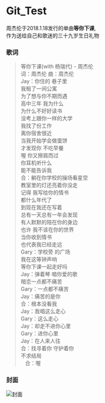 # Git_Test
周杰伦于2018.1.18发行的单曲**等你下课**,<br>
作为送给自己和歌迷的三十九岁生日礼物 
### 歌词
>等你下课(with 杨瑞代) - 周杰伦  
    词：周杰伦  曲：周杰伦  
    Jay：你住的 巷子里  
    我租了一间公寓  
    为了想与你不期而遇  
    高中三年 我为什么  
    为什么不好好读书  
    没考上跟你一样的大学  
    我找了份工作  
    离你宿舍很近  
    当我开始学会做蛋饼  
    才发现你 不吃早餐  
    喔 你又擦肩而过  
    你耳机听什么  
    能不能告诉我  
    合：躺在你学校的操场看星空  
    教室里的灯还亮着你没走  
    记得 我写给你的情书  
    都什么年代了  
    到现在我还在写着  
    总有一天总有一年会发现  
    有人默默的陪在你的身边  
    也许 我不该在你的世界  
    当你收到情书  
    也代表我已经走远  
    Gary：学校旁 的广场  
    我在这等钟声响  
    等你下课一起走好吗  
    Jay：弹着琴 唱你爱的歌  
    暗恋一点都不痛苦  
    Gary：一点都不痛苦  
    Jay：痛苦的是你  
    合：根本没看我  
    Jay：我唱这么走心  
    Gary：这么走心  
    Jay：却走不进你心里  
    Gary：进你心里  
    Jay：在人来人往  
    合：找寻着你 守护着你  
    不求结局  
    合：喔
### 封面
![封面](https://github.com/GCCCCG/Git_Test/cover.jpg)
